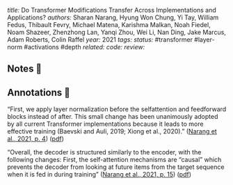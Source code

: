*title:* Do Transformer Modifications Transfer Across Implementations and Applications?
*authors:* Sharan Narang, Hyung Won Chung, Yi Tay, William Fedus, Thibault Fevry, Michael Matena, Karishma Malkan, Noah Fiedel, Noam Shazeer, Zhenzhong Lan, Yanqi Zhou, Wei Li, Nan Ding, Jake Marcus, Adam Roberts, Colin Raffel
*year:* 2021
*tags:* 
*status:* #transformer #layer-norm #activations #depth
*related:*
*code:*
*review:*

## Notes 📍

## Annotations 📖

“First, we apply layer normalization before the selfattention and feedforward blocks instead of after. This small change has been unanimously adopted by all current Transformer implementations because it leads to more effective training (Baevski and Auli, 2019; Xiong et al., 2020).” ([Narang et al., 2021, p. 4](zotero://select/library/items/LMH6LKL2)) ([pdf](zotero://open-pdf/library/items/EA82UUN6?page=4&annotation=K6BH3JER))

“Overall, the decoder is structured similarly to the encoder, with the following changes: First, the self-attention mechanisms are “causal” which prevents the decoder from looking at future items from the target sequence when it is fed in during training” ([Narang et al., 2021, p. 15](zotero://select/library/items/LMH6LKL2)) ([pdf](zotero://open-pdf/library/items/EA82UUN6?page=15&annotation=YAPPGE2A))